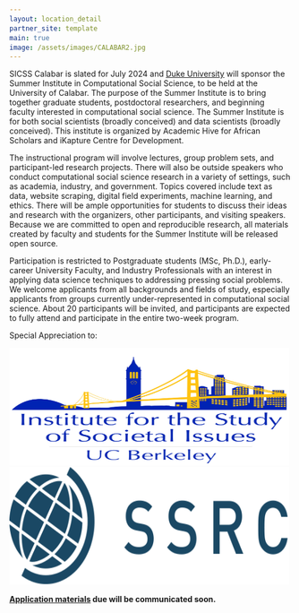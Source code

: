 ```yaml
---
layout: location_detail
partner_site: template
main: true
image: /assets/images/CALABAR2.jpg
---
```


SICSS Calabar is slated for July 2024 and <a href='https://duke.edu'>Duke University</a> will sponsor the Summer Institute in Computational Social Science, to be held at the University of Calabar. The purpose of the Summer Institute is to bring together graduate students, postdoctoral researchers, and beginning faculty interested in computational social science. The Summer Institute is for both social scientists (broadly conceived) and data scientists (broadly conceived). This institute is organized by Academic Hive for African Scholars and iKapture Centre for Development.

The instructional program will involve lectures, group problem sets, and participant-led research projects. There will also be outside speakers who conduct computational social science research in a variety of settings, such as academia, industry, and government. Topics covered include text as data, website scraping, digital field experiments, machine learning, and ethics. There will be ample opportunities for students to discuss their ideas and research with the organizers, other participants, and visiting speakers. Because we are committed to open and reproducible research, all materials created by faculty and students for the Summer Institute will be released open source.

Participation is restricted to Postgraduate students (MSc, Ph.D.), early-career University Faculty, and Industry Professionals with an interest in applying data science techniques to addressing pressing social problems. We welcome applicants from all backgrounds and fields of study, especially applicants from groups currently under-represented in computational social science. About 20 participants will be invited, and participants are expected to fully attend and participate in the entire two-week program. 

<p>Special Appreciation to:</p>
<p><a href="sicss.io"><img src="/assets/images/calabar2-ISSI logo.jpeg" alt="HTML5 ISSI logo.jpeg" style="width:500px;height:210px;"></a>  <a href="sicss.io"><img src="/assets/images/calabar2-SSRC logo.png" alt="HTML5 SSRC logo.png" style="width:500px;height:210px;"></a></p>


**[Application materials](https://compsocialscience.github.io/summer-institute/2023/calabar/apply)  due will be communicated soon.**

